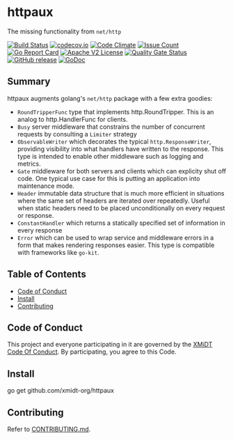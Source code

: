 # httpaux

The missing functionality from `net/http`

[![Build Status](https://travis-ci.com/xmidt-org/httpaux.svg?branch=main)](https://travis-ci.com/xmidt-org/httpaux)
[![codecov.io](http://codecov.io/github/xmidt-org/httpaux/coverage.svg?branch=main)](http://codecov.io/github/xmidt-org/httpaux?branch=main)
[![Code Climate](https://codeclimate.com/github/xmidt-org/httpaux/badges/gpa.svg)](https://codeclimate.com/github/xmidt-org/httpaux)
[![Issue Count](https://codeclimate.com/github/xmidt-org/httpaux/badges/issue_count.svg)](https://codeclimate.com/github/xmidt-org/httpaux)
[![Go Report Card](https://goreportcard.com/badge/github.com/xmidt-org/httpaux)](https://goreportcard.com/report/github.com/xmidt-org/httpaux)
[![Apache V2 License](http://img.shields.io/badge/license-Apache%20V2-blue.svg)](https://github.com/xmidt-org/httpaux/blob/main/LICENSE)
[![Quality Gate Status](https://sonarcloud.io/api/project_badges/measure?project=xmidt-org_httpaux&metric=alert_status)](https://sonarcloud.io/dashboard?id=xmidt-org_httpaux)
[![GitHub release](https://img.shields.io/github/release/xmidt-org/httpaux.svg)](CHANGELOG.md)
[![GoDoc](https://godoc.org/github.com/xmidt-org/httpaux?status.svg)](https://godoc.org/github.com/xmidt-org/httpaux)

## Summary

httpaux augments golang's `net/http` package with a few extra goodies:

- `RoundTripperFunc` type that implements http.RoundTripper.  This is an analog to http.HandlerFunc for clients.
- `Busy` server middleware that constrains the number of concurrent requests by consulting a `Limiter` strategy
- `ObservableWriter` which decorates the typical `http.ResponseWriter`, providing visibility into what handlers have written to the response.  This type is intended to enable other middleware such as logging and metrics.
- `Gate` middleware for both servers and clients which can explicity shut off code.  One typical use case for this is putting an application into maintenance mode.
- `Header` immutable data structure that is much more efficient in situations where the same set of headers are iterated over repeatedly.  Useful when static headers need to be placed unconditionally on every request or response.
- `ConstantHandler` which returns a statically specified set of information in every response
- `Error` which can be used to wrap service and middleware errors in a form that makes rendering responses easier.  This type is compatible with frameworks like `go-kit`.

## Table of Contents

- [Code of Conduct](#code-of-conduct)
- [Install](#install)
- [Contributing](#contributing)

## Code of Conduct

This project and everyone participating in it are governed by the [XMiDT Code Of Conduct](https://xmidt.io/code_of_conduct/).
By participating, you agree to this Code.

## Install

go get github.com/xmidt-org/httpaux

## Contributing

Refer to [CONTRIBUTING.md](CONTRIBUTING.md).
